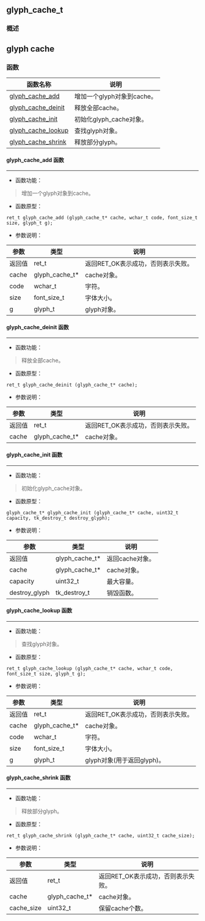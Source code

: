 ## glyph\_cache\_t
### 概述
glyph cache
----------------------------------
### 函数
<p id="glyph_cache_t_methods">

| 函数名称 | 说明 | 
| -------- | ------------ | 
| <a href="#glyph_cache_t_glyph_cache_add">glyph\_cache\_add</a> | 增加一个glyph对象到cache。 |
| <a href="#glyph_cache_t_glyph_cache_deinit">glyph\_cache\_deinit</a> | 释放全部cache。 |
| <a href="#glyph_cache_t_glyph_cache_init">glyph\_cache\_init</a> | 初始化glyph_cache对象。 |
| <a href="#glyph_cache_t_glyph_cache_lookup">glyph\_cache\_lookup</a> | 查找glyph对象。 |
| <a href="#glyph_cache_t_glyph_cache_shrink">glyph\_cache\_shrink</a> | 释放部分glyph。 |
#### glyph\_cache\_add 函数
-----------------------

* 函数功能：

> <p id="glyph_cache_t_glyph_cache_add">增加一个glyph对象到cache。

* 函数原型：

```
ret_t glyph_cache_add (glyph_cache_t* cache, wchar_t code, font_size_t size, glyph_t g);
```

* 参数说明：

| 参数 | 类型 | 说明 |
| -------- | ----- | --------- |
| 返回值 | ret\_t | 返回RET\_OK表示成功，否则表示失败。 |
| cache | glyph\_cache\_t* | cache对象。 |
| code | wchar\_t | 字符。 |
| size | font\_size\_t | 字体大小。 |
| g | glyph\_t | glyph对象。 |
#### glyph\_cache\_deinit 函数
-----------------------

* 函数功能：

> <p id="glyph_cache_t_glyph_cache_deinit">释放全部cache。

* 函数原型：

```
ret_t glyph_cache_deinit (glyph_cache_t* cache);
```

* 参数说明：

| 参数 | 类型 | 说明 |
| -------- | ----- | --------- |
| 返回值 | ret\_t | 返回RET\_OK表示成功，否则表示失败。 |
| cache | glyph\_cache\_t* | cache对象。 |
#### glyph\_cache\_init 函数
-----------------------

* 函数功能：

> <p id="glyph_cache_t_glyph_cache_init">初始化glyph_cache对象。

* 函数原型：

```
glyph_cache_t* glyph_cache_init (glyph_cache_t* cache, uint32_t capacity, tk_destroy_t destroy_glyph);
```

* 参数说明：

| 参数 | 类型 | 说明 |
| -------- | ----- | --------- |
| 返回值 | glyph\_cache\_t* | 返回cache对象。 |
| cache | glyph\_cache\_t* | cache对象。 |
| capacity | uint32\_t | 最大容量。 |
| destroy\_glyph | tk\_destroy\_t | 销毁函数。 |
#### glyph\_cache\_lookup 函数
-----------------------

* 函数功能：

> <p id="glyph_cache_t_glyph_cache_lookup">查找glyph对象。

* 函数原型：

```
ret_t glyph_cache_lookup (glyph_cache_t* cache, wchar_t code, font_size_t size, glyph_t g);
```

* 参数说明：

| 参数 | 类型 | 说明 |
| -------- | ----- | --------- |
| 返回值 | ret\_t | 返回RET\_OK表示成功，否则表示失败。 |
| cache | glyph\_cache\_t* | cache对象。 |
| code | wchar\_t | 字符。 |
| size | font\_size\_t | 字体大小。 |
| g | glyph\_t | glyph对象(用于返回glyph)。 |
#### glyph\_cache\_shrink 函数
-----------------------

* 函数功能：

> <p id="glyph_cache_t_glyph_cache_shrink">释放部分glyph。

* 函数原型：

```
ret_t glyph_cache_shrink (glyph_cache_t* cache, uint32_t cache_size);
```

* 参数说明：

| 参数 | 类型 | 说明 |
| -------- | ----- | --------- |
| 返回值 | ret\_t | 返回RET\_OK表示成功，否则表示失败。 |
| cache | glyph\_cache\_t* | cache对象。 |
| cache\_size | uint32\_t | 保留cache个数。 |
